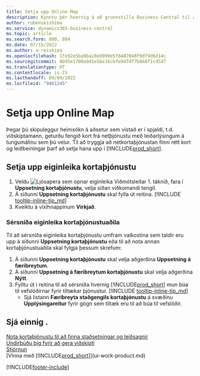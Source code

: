 ```yaml
---
title: Setja upp Online Map
description: Kynntu þér hvernig á að grunnstilla Business Central til að bjóða upp á leiðsagnir og staðsetningarupplýsingar með kortaþjónustu.
author: rubenseishima
ms.service: dynamics365-business-central
ms.topic: article
ms.search.form: 800, 804
ms.date: 07/15/2022
ms.author: a-reishima
ms.openlocfilehash: 1fe92e5ba9ba28e8999e5f8487048f9df9d6d14c
ms.sourcegitcommit: 8b95e1700a9d1e5be16cbfe94fdf7b660f1cd5d7
ms.translationtype: HT
ms.contentlocale: is-IS
ms.lasthandoff: 09/09/2022
ms.locfileid: "9461245"
---
```

# <a name="set-up-online-maps"></a>Setja upp Online Map

Þegar þú skipuleggur heimsókn á aðsetur sem vistað er í spjaldi, t.d. viðskiptamann, geturðu fengið kort frá netþjónustu með leiðarlýsingum á tungumálinu sem þú velur. Til að tryggja að netkortaþjónustan finni rétt kort og leiðbeiningar þarf að setja hana upp í [!INCLUDE[prod_short](includes/prod_short.md)].

## <a name="set-up-the-online-map-feature"></a>Setja upp eiginleika kortaþjónustu

1. Veldu ![Ljósapera sem opnar eiginleika Viðmótsleitar 1.](media/ui-search/search_small.png "Segðu mér hvað þú vilt gera") táknið, fara í **Uppsetning kortaþjónustu**, velja síðan viðkomandi tengil.
2. Á síðunni **Uppsetning kortaþjónustu** skal fylla út reitina. [!INCLUDE [tooltip-inline-tip_md](includes/tooltip-inline-tip_md.md)]
3. Kveiktu á víxlhnappinum **Virkjað**.

### <a name="customize-the-online-map-provider-features"></a>Sérsníða eiginleika kortaþjónustuaðila

Til að sérsníða eiginleika kortaþjónustu umfram valkostina sem taldir eru upp á síðunni **Uppsetning kortaþjónustu** eða til að nota annan kortaþjónustuaðila skal fylgja þessum skrefum:

1. Á síðunni **Uppsetning kortaþjónustu** skal velja aðgerðina **Uppsetning á færibreytum**.
2. Á síðunni **Uppsetning á færibreytum kortaþjónustu** skal velja aðgerðina **Nýtt**.
3. Fylltu út í reitina til að sérsníða hvernig [!INCLUDE[prod_short](includes/prod_short.md)] mun búa til vefslóðirnar fyrir tiltækar þjónustur. [!INCLUDE [tooltip-inline-tip_md](includes/tooltip-inline-tip_md.md)]
   * Sjá listann **Færibreyta staðgengils kortaþjónustu** á svæðinu **Upplýsingareitur** fyrir gögn sem tiltæk eru til að búa til vefslóðir.

## <a name="see-also"></a>Sjá einnig .

[Nota kortaþjónustu til að finna staðsetningar og leiðsagnir](across-online-maps.md)  
[Undirbúðu þig fyrir að gera viðskipti](ui-get-ready-business.md)  
[Stjórnun](admin-setup-and-administration.md)  
[Vinna með [!INCLUDE[prod_short](includes/prod_short.md)]](ui-work-product.md)  

[!INCLUDE[footer-include](includes/footer-banner.md)]
